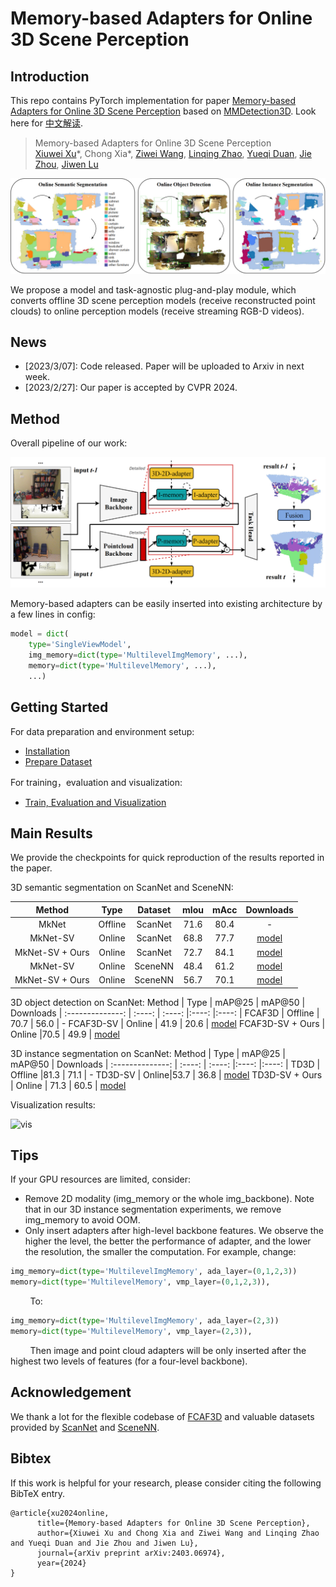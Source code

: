 # Memory-based Adapters for Online 3D Scene Perception

## Introduction

This repo contains PyTorch implementation for paper [Memory-based Adapters for Online 3D Scene Perception](https://arxiv.org/abs/2403.06974) based on [MMDetection3D](https://github.com/open-mmlab/mmdetection3d). Look here for [中文解读](https://zhuanlan.zhihu.com/p/704435537).

> Memory-based Adapters for Online 3D Scene Perception  
> [Xiuwei Xu](https://xuxw98.github.io/)*, Chong Xia\*, [Ziwei Wang](https://ziweiwangthu.github.io/), [Linqing Zhao](https://scholar.google.com/citations?user=ypxt5UEAAAAJ&hl=zh-CN&oi=ao), [Yueqi Duan](https://duanyueqi.github.io/), [Jie Zhou](https://scholar.google.com/citations?user=6a79aPwAAAAJ&hl=en&authuser=1), [Jiwen Lu](http://ivg.au.tsinghua.edu.cn/Jiwen_Lu/)
>

![teaser](./images/teaser2.png)

We propose a model and task-agnostic plug-and-play module, which converts offline 3D scene perception models (receive reconstructed point clouds) to online perception models (receive streaming RGB-D videos).

## News
- [2023/3/07]: Code released. Paper will be uploaded to Arxiv in next week.
- [2023/2/27]: Our paper is accepted by CVPR 2024.

## Method
Overall pipeline of our work:

![overview](./images/over-arch.png)

Memory-based adapters can be easily inserted into existing architecture by a few lines in config:
```python
model = dict(
    type='SingleViewModel',
    img_memory=dict(type='MultilevelImgMemory', ...),
    memory=dict(type='MultilevelMemory', ...),
    ...)
```

## Getting Started
For data preparation and environment setup:
- [Installation](docs/install.md) 
- [Prepare Dataset](docs/data.md)

For training，evaluation and visualization:
- [Train, Evaluation and Visualization](docs/run.md)


## Main Results
We provide the checkpoints for quick reproduction of the results reported in the paper. 

3D semantic segmentation on ScanNet and SceneNN:

 Method | Type | Dataset | mIou | mAcc | Downloads 
 | :--------------: | :----: | :----: | :----: |:----: |:----: |
 MkNet | Offline | ScanNet |71.6 | 80.4 | -
 MkNet-SV | Online | ScanNet |68.8 | 77.7 | [model](https://cloud.tsinghua.edu.cn/f/e80eeea97e684a75af05/?dl=1)
 MkNet-SV + Ours | Online | ScanNet |72.7 | 84.1 | [model](https://cloud.tsinghua.edu.cn/f/e271e43d2a934a4da490/?dl=1)
 MkNet-SV | Online | SceneNN |48.4 | 61.2 | [model](https://cloud.tsinghua.edu.cn/f/e80eeea97e684a75af05/?dl=1)
 MkNet-SV + Ours | Online | SceneNN |56.7 | 70.1 | [model](https://cloud.tsinghua.edu.cn/f/e271e43d2a934a4da490/?dl=1)

3D object detection on ScanNet:
 Method | Type |  mAP@25 | mAP@50 | Downloads 
 | :--------------: |  :----: | :----: |:----: |:----: |
 FCAF3D | Offline | 70.7 | 56.0 | -
 FCAF3D-SV | Online | 41.9 | 20.6 | [model](https://cloud.tsinghua.edu.cn/f/ff974cb9c4764b19bda6/?dl=1)
 FCAF3D-SV + Ours | Online |70.5 | 49.9 | [model](https://cloud.tsinghua.edu.cn/f/8c9647fad3bd4ee99bcc/?dl=1)

 3D instance segmentation on ScanNet:
 Method | Type |  mAP@25 | mAP@50 | Downloads 
 | :--------------: | :----: | :----: |:----: |:----: |
 TD3D | Offline |81.3 | 71.1 | -
 TD3D-SV | Online|53.7 | 36.8 | [model](https://cloud.tsinghua.edu.cn/f/0666d3cf263941d8b3e5/?dl=1)
 TD3D-SV + Ours | Online | 71.3 | 60.5 | [model](https://cloud.tsinghua.edu.cn/f/d95e96f55c93494ea14b/?dl=1)

<!--
 Here is the performance of different 3D scene perception methods on ScanNet online benchmark. We report mIoU / mAcc, mAP@25 /
mAP@50 and mAP@25 / mAP@50 for semantic segmentation, object detection and instance segmentation respectively.
And NS means the number of sequence, while LS means the length of Sequence.

 Task | Method | Type | NS 1 | NS 5 | NS 10| LS 5 | LS 10 | LS 15 
 | :----: | :----: | :----: | :----: |:----: |:----: |:----: |:----: |:----: |
 Semseg | MkNet | Offline | 63.7/73.5 | 62.7/72.8 | 58.9/69.4|59.3/69.8|63.0/73.0|63.5/73.7
 Semseg | MkNet-SV | Online | 63.3/74.3 | 63.3/74.3 | 63.3/74.3 |63.3/74.3 |63.3/74.3 |63.3/74.3 
  Semseg | MkNet-SV + Ours | Online | 69.1/82.2 | 66.8/80.0 | 65.9/79.2|65.9/79.3|66.8/80.1|67.1/80.4
 Detection | FCAF3D | Offline | 57.0/40.6 | 41.1/25.2 | 34.6/19.3|28.4/15.2|33.9/19.4|37.7/22.8
 Detection | FCAF3D-SV | Online | 41.9/20.6 | 29.8/13.3 | 27.0/11.5|24.4/10.1|26.2/11.0|27.6/12.1
 Detection | FCAF3D-SV + Ours | Online | 70.5/49.9 | 58.7/37.7 | 56.2/34.3|53.1/31.2|54.9/33.8|56.1/35.6
 Insseg | TD3D | Offline | 64.0/50.8 | 61.6/49.7 | 59.4/48.4|59.0/47.9|61.4/49.8|61.7/49.8
 Insseg | TD3D-SV | Online | 53.7/36.8 | 54.2/41.6 | 57.0/46.3|56.4/45.5|53.9/40.9|52.6/39.5
 Insseg | TD3D-SV + Ours  | Online | 71.3/60.5 | 64.7/55.2 | 64.2/55.0|64.0/54.7|64.6/55.1|63.9/54.3
-->


Visualization results:

![vis](./images/vis.png)

## Tips
If your GPU resources are limited, consider:
- Remove 2D modality (img_memory or the whole img_backbone). Note that in our 3D instance segmentation experiments, we remove img_memory to avoid OOM.
- Only insert adapters after high-level backbone features. We observe the higher the level, the better the performance of adapter, and the lower the resolution, the smaller the computation. For example, change:
```python
img_memory=dict(type='MultilevelImgMemory', ada_layer=(0,1,2,3))
memory=dict(type='MultilevelMemory', vmp_layer=(0,1,2,3)),
```
&nbsp;&nbsp;&nbsp;&nbsp;&nbsp;&nbsp;&nbsp;&nbsp;To:
```python
img_memory=dict(type='MultilevelImgMemory', ada_layer=(2,3))
memory=dict(type='MultilevelMemory', vmp_layer=(2,3)),
```
&nbsp;&nbsp;&nbsp;&nbsp;&nbsp;&nbsp;&nbsp;&nbsp;Then image and point cloud adapters will be only inserted after the highest two levels of features (for a four-level backbone).


## Acknowledgement
We thank a lot for the flexible codebase of [FCAF3D](https://github.com/SamsungLabs/fcaf3d) and valuable datasets provided by [ScanNet](https://github.com/ScanNet/ScanNet) and [SceneNN](https://github.com/hkust-vgd/scenenn).


## Bibtex
If this work is helpful for your research, please consider citing the following BibTeX entry.

```
@article{xu2024online, 
      title={Memory-based Adapters for Online 3D Scene Perception}, 
      author={Xiuwei Xu and Chong Xia and Ziwei Wang and Linqing Zhao and Yueqi Duan and Jie Zhou and Jiwen Lu},
      journal={arXiv preprint arXiv:2403.06974},
      year={2024}
}
```
